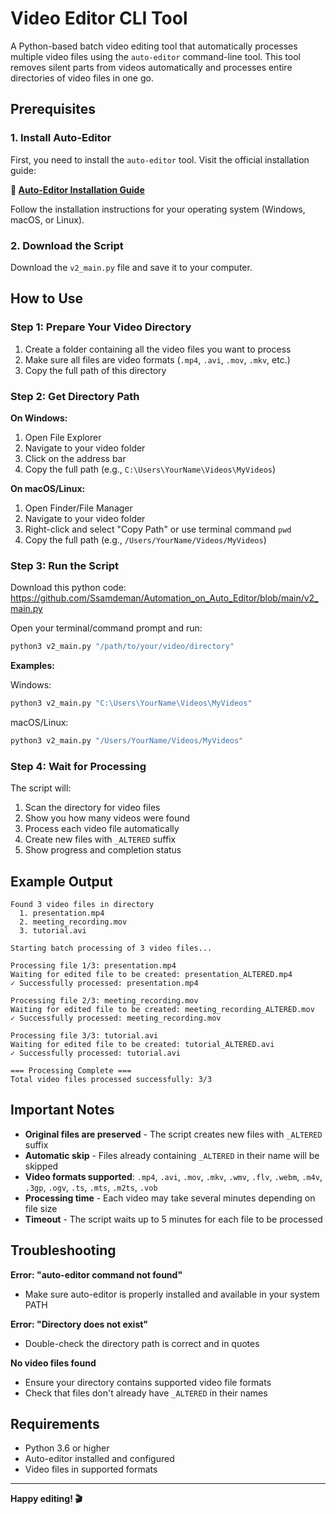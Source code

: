 # Video Editor CLI Tool

A Python-based batch video editing tool that automatically processes multiple video files using the `auto-editor` command-line tool. This tool removes silent parts from videos automatically and processes entire directories of video files in one go.

## Prerequisites

### 1. Install Auto-Editor

First, you need to install the `auto-editor` tool. Visit the official installation guide:

**🔗 [Auto-Editor Installation Guide](https://github.com/WyattBlue/auto-editor)**

Follow the installation instructions for your operating system (Windows, macOS, or Linux).

### 2. Download the Script

Download the `v2_main.py` file and save it to your computer.

## How to Use

### Step 1: Prepare Your Video Directory

1. Create a folder containing all the video files you want to process
2. Make sure all files are video formats (`.mp4`, `.avi`, `.mov`, `.mkv`, etc.)
3. Copy the full path of this directory

### Step 2: Get Directory Path

**On Windows:**
1. Open File Explorer
2. Navigate to your video folder
3. Click on the address bar
4. Copy the full path (e.g., `C:\Users\YourName\Videos\MyVideos`)

**On macOS/Linux:**
1. Open Finder/File Manager
2. Navigate to your video folder
3. Right-click and select "Copy Path" or use terminal command `pwd`
4. Copy the full path (e.g., `/Users/YourName/Videos/MyVideos`)

### Step 3: Run the Script

Download this python code: https://github.com/Ssamdeman/Automation_on_Auto_Editor/blob/main/v2_main.py

Open your terminal/command prompt and run:

```bash
python3 v2_main.py "/path/to/your/video/directory"
```

**Examples:**

Windows:
```bash
python3 v2_main.py "C:\Users\YourName\Videos\MyVideos"
```

macOS/Linux:
```bash
python3 v2_main.py "/Users/YourName/Videos/MyVideos"
```

### Step 4: Wait for Processing

The script will:
1. Scan the directory for video files
2. Show you how many videos were found
3. Process each video file automatically
4. Create new files with `_ALTERED` suffix
5. Show progress and completion status

## Example Output

```
Found 3 video files in directory
  1. presentation.mp4
  2. meeting_recording.mov
  3. tutorial.avi

Starting batch processing of 3 video files...

Processing file 1/3: presentation.mp4
Waiting for edited file to be created: presentation_ALTERED.mp4
✓ Successfully processed: presentation.mp4

Processing file 2/3: meeting_recording.mov
Waiting for edited file to be created: meeting_recording_ALTERED.mov
✓ Successfully processed: meeting_recording.mov

Processing file 3/3: tutorial.avi
Waiting for edited file to be created: tutorial_ALTERED.avi
✓ Successfully processed: tutorial.avi

=== Processing Complete ===
Total video files processed successfully: 3/3
```

## Important Notes

- **Original files are preserved** - The script creates new files with `_ALTERED` suffix
- **Automatic skip** - Files already containing `_ALTERED` in their name will be skipped
- **Video formats supported**: `.mp4`, `.avi`, `.mov`, `.mkv`, `.wmv`, `.flv`, `.webm`, `.m4v`, `.3gp`, `.ogv`, `.ts`, `.mts`, `.m2ts`, `.vob`
- **Processing time** - Each video may take several minutes depending on file size
- **Timeout** - The script waits up to 5 minutes for each file to be processed

## Troubleshooting

**Error: "auto-editor command not found"**
- Make sure auto-editor is properly installed and available in your system PATH

**Error: "Directory does not exist"**
- Double-check the directory path is correct and in quotes

**No video files found**
- Ensure your directory contains supported video file formats
- Check that files don't already have `_ALTERED` in their names

## Requirements

- Python 3.6 or higher
- Auto-editor installed and configured
- Video files in supported formats

---

**Happy editing! 🎬**
